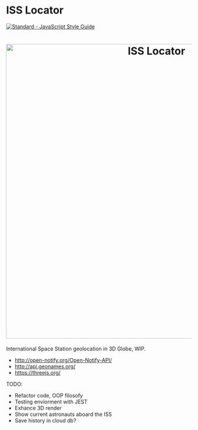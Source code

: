 # ISS Locator
<a href="https://standardjs.com"><img src="https://img.shields.io/badge/code_style-standard-brightgreen.svg" alt="Standard - JavaScript Style Guide"></a>

<h1 align="center">
  <img src="https://raw.githubusercontent.com/kikeonline/iss-locator/main/screenshot.gif" alt="ISS Locator" width="800">
  <br>
</h1>

International Space Station geolocation in 3D Globe, WIP.

- http://open-notify.org/Open-Notify-API/
- http://api.geonames.org/
- https://threejs.org/

TODO:

- Refactor code, OOP filosofy
- Testing enviorment with JEST
- Exhance 3D render
- Show current astronauts aboard the ISS
- Save history in cloud db?